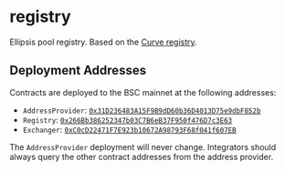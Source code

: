 # registry
Ellipsis pool registry. Based on the [Curve registry](https://github.com/curvefi/curve-pool-registry).

## Deployment Addresses

Contracts are deployed to the BSC mainnet at the following addresses:

* `AddressProvider`: [`0x31D236483A15F9B9dD60b36D4013D75e9dbF852b`](https://bscscan.com/address/0x31D236483A15F9B9dD60b36D4013D75e9dbF852b#code)
* `Registry`: [`0x266Bb386252347b03C7B6eB37F950f476D7c3E63`](https://bscscan.com/address/0x266Bb386252347b03C7B6eB37F950f476D7c3E63#code)
* `Exchanger`: [`0xC0cD22471F7E923b10672A98793F68f041f607EB`](https://bscscan.com/address/0xC0cD22471F7E923b10672A98793F68f041f607EB#code)

The `AddressProvider` deployment will never change. Integrators should always query the other contract addresses from the address provider.
